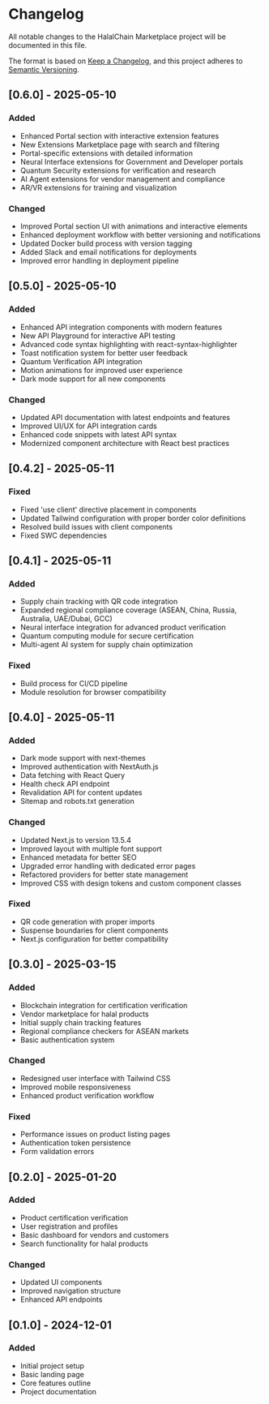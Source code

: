 # Changelog

All notable changes to the HalalChain Marketplace project will be documented in this file.

The format is based on [Keep a Changelog](https://keepachangelog.com/en/1.0.0/),
and this project adheres to [Semantic Versioning](https://semver.org/spec/v2.0.0.html).

## [0.6.0] - 2025-05-10

### Added
- Enhanced Portal section with interactive extension features
- New Extensions Marketplace page with search and filtering
- Portal-specific extensions with detailed information
- Neural Interface extensions for Government and Developer portals
- Quantum Security extensions for verification and research
- AI Agent extensions for vendor management and compliance
- AR/VR extensions for training and visualization

### Changed
- Improved Portal section UI with animations and interactive elements
- Enhanced deployment workflow with better versioning and notifications
- Updated Docker build process with version tagging
- Added Slack and email notifications for deployments
- Improved error handling in deployment pipeline

## [0.5.0] - 2025-05-10

### Added
- Enhanced API integration components with modern features
- New API Playground for interactive API testing
- Advanced code syntax highlighting with react-syntax-highlighter
- Toast notification system for better user feedback
- Quantum Verification API integration
- Motion animations for improved user experience
- Dark mode support for all new components

### Changed
- Updated API documentation with latest endpoints and features
- Improved UI/UX for API integration cards
- Enhanced code snippets with latest API syntax
- Modernized component architecture with React best practices

## [0.4.2] - 2025-05-11

### Fixed
- Fixed 'use client' directive placement in components
- Updated Tailwind configuration with proper border color definitions
- Resolved build issues with client components
- Fixed SWC dependencies

## [0.4.1] - 2025-05-11

### Added
- Supply chain tracking with QR code integration
- Expanded regional compliance coverage (ASEAN, China, Russia, Australia, UAE/Dubai, GCC)
- Neural interface integration for advanced product verification
- Quantum computing module for secure certification
- Multi-agent AI system for supply chain optimization

### Fixed
- Build process for CI/CD pipeline
- Module resolution for browser compatibility

## [0.4.0] - 2025-05-11

### Added
- Dark mode support with next-themes
- Improved authentication with NextAuth.js
- Data fetching with React Query
- Health check API endpoint
- Revalidation API for content updates
- Sitemap and robots.txt generation

### Changed
- Updated Next.js to version 13.5.4
- Improved layout with multiple font support
- Enhanced metadata for better SEO
- Upgraded error handling with dedicated error pages
- Refactored providers for better state management
- Improved CSS with design tokens and custom component classes

### Fixed
- QR code generation with proper imports
- Suspense boundaries for client components
- Next.js configuration for better compatibility

## [0.3.0] - 2025-03-15

### Added
- Blockchain integration for certification verification
- Vendor marketplace for halal products
- Initial supply chain tracking features
- Regional compliance checkers for ASEAN markets
- Basic authentication system

### Changed
- Redesigned user interface with Tailwind CSS
- Improved mobile responsiveness
- Enhanced product verification workflow

### Fixed
- Performance issues on product listing pages
- Authentication token persistence
- Form validation errors

## [0.2.0] - 2025-01-20

### Added
- Product certification verification
- User registration and profiles
- Basic dashboard for vendors and customers
- Search functionality for halal products

### Changed
- Updated UI components
- Improved navigation structure
- Enhanced API endpoints

## [0.1.0] - 2024-12-01

### Added
- Initial project setup
- Basic landing page
- Core features outline
- Project documentation
